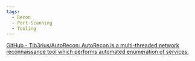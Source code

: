 ```yaml
---
tags:
  - Recon
  - Port-Scanning
  - Tooling
---
```


[GitHub - Tib3rius/AutoRecon: AutoRecon is a multi-threaded network reconnaissance tool which performs automated enumeration of services.](https://github.com/Tib3rius/AutoRecon)